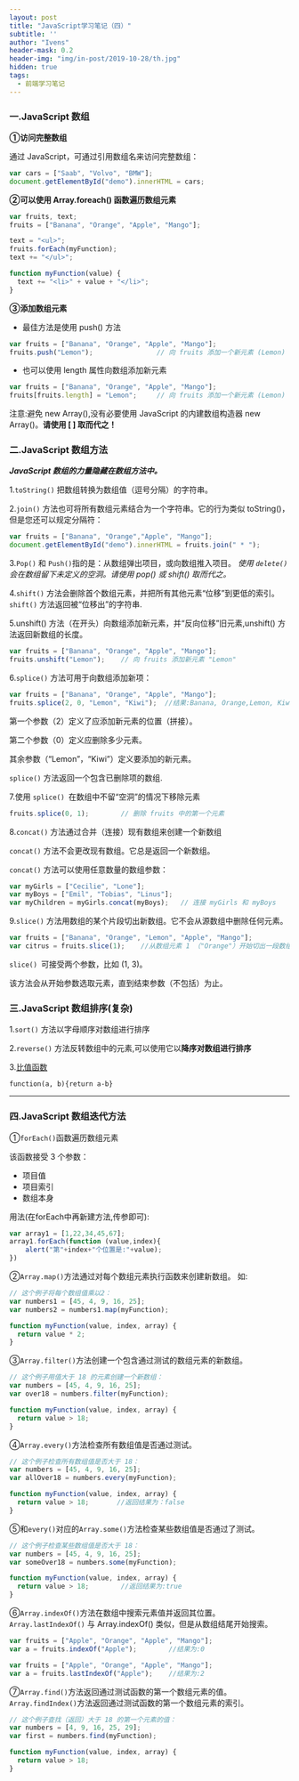 ```yaml
---
layout: post
title: "JavaScript学习笔记（四）"
subtitle: ''
author: "Ivens"
header-mask: 0.2
header-img: "img/in-post/2019-10-28/th.jpg"
hidden: true
tags:
  - 前端学习笔记
---
```


### 一.JavaScript 数组

**①访问完整数组**

通过 JavaScript，可通过引用数组名来访问完整数组：
```js
var cars = ["Saab", "Volvo", "BMW"];
document.getElementById("demo").innerHTML = cars; 
```

**②可以使用 Array.foreach() 函数遍历数组元素**

```js
var fruits, text;
fruits = ["Banana", "Orange", "Apple", "Mango"];

text = "<ul>";
fruits.forEach(myFunction);
text += "</ul>";

function myFunction(value) {
  text += "<li>" + value + "</li>";
}
```

**③添加数组元素**
- 最佳方法是使用 push() 方法
```js
var fruits = ["Banana", "Orange", "Apple", "Mango"];
fruits.push("Lemon");                // 向 fruits 添加一个新元素 (Lemon)
```
- 也可以使用 length 属性向数组添加新元素
```js
var fruits = ["Banana", "Orange", "Apple", "Mango"];
fruits[fruits.length] = "Lemon";     // 向 fruits 添加一个新元素 (Lemon)
```
注意:避免 new Array(),没有必要使用 JavaScript 的内建数组构造器 new Array()。**请使用 [ ] 取而代之！**

### 二.JavaScript 数组方法

***JavaScript 数组的力量隐藏在数组方法中。***

1.`toString()` 把数组转换为数组值（逗号分隔）的字符串。

2.`join()` 方法也可将所有数组元素结合为一个字符串。它的行为类似 toString()，但是您还可以规定分隔符：
```js
var fruits = ["Banana", "Orange","Apple", "Mango"];
document.getElementById("demo").innerHTML = fruits.join(" * "); 
```
3.`Pop()` 和 `Push()`指的是：从数组弹出项目，或向数组推入项目。
*使用 `delete()` 会在数组留下未定义的空洞。请使用 pop() 或 shift() 取而代之。*

4.`shift()` 方法会删除首个数组元素，并把所有其他元素“位移”到更低的索引。`shift()` 方法返回被“位移出”的字符串.

5.unshift() 方法（在开头）向数组添加新元素，并“反向位移”旧元素,unshift() 方法返回新数组的长度。
```js
var fruits = ["Banana", "Orange", "Apple", "Mango"];
fruits.unshift("Lemon");    // 向 fruits 添加新元素 "Lemon"
```

6.`splice()` 方法可用于向数组添加新项：
```js
var fruits = ["Banana", "Orange", "Apple", "Mango"];
fruits.splice(2, 0, "Lemon", "Kiwi");  //结果:Banana, Orange,Lemon, Kiwi Apple, Mango
```
第一个参数（2）定义了应添加新元素的位置（拼接）。

第二个参数（0）定义应删除多少元素。

其余参数（“Lemon”，“Kiwi”）定义要添加的新元素。

`splice()` 方法返回一个包含已删除项的数组.

7.使用 `splice() `在数组中不留“空洞”的情况下移除元素
```js
fruits.splice(0, 1);        // 删除 fruits 中的第一个元素
```
8.`concat()` 方法通过合并（连接）现有数组来创建一个新数组

`concat()` 方法不会更改现有数组。它总是返回一个新数组。

`concat()` 方法可以使用任意数量的数组参数：
```js
var myGirls = ["Cecilie", "Lone"];
var myBoys = ["Emil", "Tobias", "Linus"];
var myChildren = myGirls.concat(myBoys);   // 连接 myGirls 和 myBoys
```

9.`slice()` 方法用数组的某个片段切出新数组。它不会从源数组中删除任何元素。
```js
var fruits = ["Banana", "Orange", "Lemon", "Apple", "Mango"];
var citrus = fruits.slice(1);    //从数组元素 1 （"Orange"）开始切出一段数组:Orange,Lemon,Apple,Mango
```
`slice() `可接受两个参数，比如 (1, 3)。

该方法会从开始参数选取元素，直到结束参数（不包括）为止。

### 三.JavaScript 数组排序(复杂)
1.`sort()` 方法以字母顺序对数组进行排序

2.`reverse()` 方法反转数组中的元素,可以使用它以**降序对数组进行排序**

3.[比值函数][1]
```
function(a, b){return a-b}
```
***

### 四.JavaScript 数组迭代方法

①`forEach()`函数遍历数组元素

该函数接受 3 个参数：
- 项目值
- 项目索引
- 数组本身

用法(在forEach中再新建方法,传参即可):

```js
var array1 = [1,22,34,45,67];
array1.forEach(function (value,index){
    alert("第"+index+"个位置是:"+value);
})
```
②`Array.map()`方法通过对每个数组元素执行函数来创建新数组。
如:
```js
// 这个例子将每个数组值乘以2：
var numbers1 = [45, 4, 9, 16, 25];
var numbers2 = numbers1.map(myFunction);

function myFunction(value, index, array) {
  return value * 2;
}
```
③`Array.filter()`方法创建一个包含通过测试的数组元素的新数组。
```js
// 这个例子用值大于 18 的元素创建一个新数组：
var numbers = [45, 4, 9, 16, 25];
var over18 = numbers.filter(myFunction);

function myFunction(value, index, array) {
  return value > 18;
}
```
④`Array.every()`方法检查所有数组值是否通过测试。
```js
// 这个例子检查所有数组值是否大于 18：
var numbers = [45, 4, 9, 16, 25];
var allOver18 = numbers.every(myFunction);

function myFunction(value, index, array) {
  return value > 18;       //返回结果为：false
}
```

⑤和`every()`对应的`Array.some()`方法检查某些数组值是否通过了测试。
```js
// 这个例子检查某些数组值是否大于 18：
var numbers = [45, 4, 9, 16, 25];
var someOver18 = numbers.some(myFunction);

function myFunction(value, index, array) {
  return value > 18;        //返回结果为:true
}
```

⑥`Array.indexOf()`方法在数组中搜索元素值并返回其位置。`Array.lastIndexOf()` 与 Array.indexOf() 类似，但是从数组结尾开始搜索。
```js
var fruits = ["Apple", "Orange", "Apple", "Mango"];
var a = fruits.indexOf("Apple");        //结果为:0
```

```js
var fruits = ["Apple", "Orange", "Apple", "Mango"];
var a = fruits.lastIndexOf("Apple");    //结果为:2
```

⑦`Array.find()`方法返回通过测试函数的第一个数组元素的值。`Array.findIndex()`方法返回通过测试函数的第一个数组元素的索引。
```js
// 这个例子查找（返回）大于 18 的第一个元素的值：
var numbers = [4, 9, 16, 25, 29];
var first = numbers.find(myFunction);

function myFunction(value, index, array) {
  return value > 18;
}
```

[1]:https://www.w3school.com.cn/js/js_array_sort.asp
